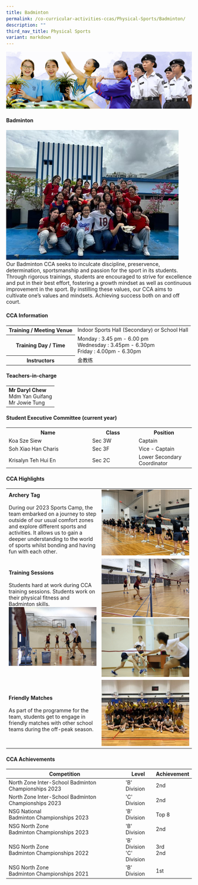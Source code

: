 ```yaml
---
title: Badminton
permalink: /co-curricular-activities-ccas/Physical-Sports/Badminton/
description: ""
third_nav_title: Physical Sports
variant: markdown
---
```

![](/images/01%20Banner%20Photos/05%20subpage%20cca.jpg)

#### **Badminton**

<img src="/images/06%20CCA/PS%20Badminton/Picture34.jpg">
<br>Our Badminton CCA seeks to inculcate discipline, preservence, determination, sportsmanship and passion for the sport in its students. Through rigorous trainings, students are encouraged to strive for excellence and put in their best effort, fostering a growth mindset as well as continuous improvement in the sport. By instilling these values, our CCA aims to cultivate one’s values and mindsets. Achieving success both on and off court.

#### **CCA Information**

<table style="width:100%">
<tbody>
<tr><th>Training / Meeting Venue</th><td>Indoor Sports Hall (Secondary) or School Hall</td></tr>
<tr><th>Training Day / Time</th><td>Monday : 3.45 pm - 6.00 pm<br>Wednesday : 3.45pm - 6.30pm<br>Friday : 4.00pm - 6.30pm</td></tr>
<tr><th>Instructors</th><td> 金教练</td></tr>
</tbody></table>

#### **Teachers-in-charge**

<table style="width:100%">
<tbody>
<tr><td><b>Mr Daryl Chew</b><br>Mdm Yan Guifang<br>Mr Jowie Tung </td></tr>
</tbody></table>

#### **Student Executive Committee (current year)**

<table style="width:100%">
<tbody>
<tr>
<th style="width:45%">Name</th>
<th style="width:25%">Class</th> 
<th style="width:30%">Position</th>
</tr>
<tr><td>Koa Sze Siew </td><td>Sec 3W</td><td>Captain</td></tr>
<tr><td>Soh Xiao Han Charis</td><td>Sec 3F</td><td>Vice - Captain</td></tr>
<tr><td>Krisalyn Teh Hui En</td><td>Sec 2C</td><td>Lower Secondary Coordinator</td></tr>
</tbody></table>

#### **CCA Highlights**

<table style="width:100%">
<tbody>
<tr><td style="width:50%"><b>Archery Tag</b><br><br>During our 2023 Sports Camp, the team embarked on a journey to step outside of our usual comfort zones and explore different sports and activities. It allows us to gain a deeper understanding to the world of sports whilst bonding and having fun with each other.
</td><td><img src="/images/06%20CCA/PS%20Badminton/Picture35.jpg"></td></tr>

<tr><td style="width:50%"><b>Training Sessions</b><br><br>Students hard at work during CCA training sessions. Students work on their physical fitness and Badminton skills.<br><img src="/images/06%20CCA/PS%20Badminton/Picture25.jpg"><br></td>
<td><img src="/images/06%20CCA/PS%20Badminton/Picture26.jpg">
<br><img src="/images/06%20CCA/PS%20Badminton/Picture27.jpg"></td></tr>
	
<tr><td style="width:50%"><b>Friendly Matches</b><br><br> As part of the programme for the team, students get to engage in friendly matches with other school teams during the off-peak season.</td>
<td><img src="/images/06%20CCA/PS%20Badminton/Picture28.jpg"></td></tr>	

</tbody></table>

#### **CCA Achievements**


| Competition | Level | Achievement |
| -------- | -------- | -------- |
| North Zone Inter-School Badminton Championships 2023     | 'B' Division     | 2nd    |
| North Zone Inter-School Badminton Championships 2023     | 'C' Division     | 2nd    |
| NSG National <br>Badminton Championships 2023     | 'B' Division     | Top 8     |
| NSG North Zone<br>Badminton Championships 2023     | 'B' Division     | 2nd     |
| NSG North Zone <br>Badminton Championships 2022     | 'B' Division<br>'C' Division     | 3rd<br>2nd     |
| NSG North Zone <br>Badminton Championships 2021     | 'B' Division     | 1st     |